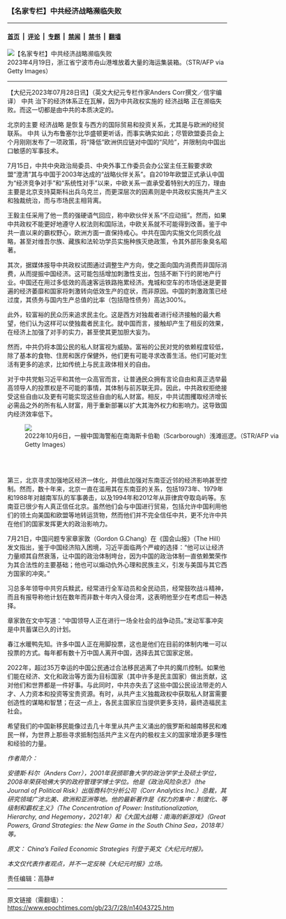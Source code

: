 ### 【名家专栏】中共经济战略濒临失败

---

#### [首页](../../../..?n14043725) &nbsp;|&nbsp; [评论](../../../../../epoch-comment?n14043725) &nbsp;|&nbsp; [专题](../../../../../epoch-special?n14043725) &nbsp;|&nbsp; [禁闻](../../../../../epoch-news?n14043725) &nbsp;|&nbsp; [禁书](../../../../../books?n14043725) &nbsp;|&nbsp; [翻墙](https://github.com/gfw-breaker/nogfw/blob/master/README.md?n14043725)


<div><img alt="【名家专栏】中共经济战略濒临失败" class="attachment-djy_600_400 size-djy_600_400 wp-post-image" src="https://i.epochtimes.com/assets/uploads/2023/07/id14043734-GettyImages-1251978195-600x400.jpg"/>
<div class="caption">
 2023年4月19日，浙江省宁波市舟山港堆放着大量的海运集装箱。（STR/AFP via Getty Images）
</div></div><hr/><div class="post_content" id="artbody" itemprop="articleBody">
 <!-- article content begin -->
 <p>
  【大纪元2023年07月28日讯】（英文大纪元专栏作家Anders Corr撰文／信宇编译）
  <ok href="https://www.epochtimes.com/gb/tag/%E4%B8%AD%E5%85%B1.html">
   中共
  </ok>
  治下的经济体系正在瓦解，因为中共政权实施的
  <ok href="https://www.epochtimes.com/gb/tag/%E7%BB%8F%E6%B5%8E%E6%88%98%E7%95%A5.html">
   经济战略
  </ok>
  正在濒临失败。而这一切都是由中共的本质决定的。
 </p>
 <p>
  北京的主要
  <ok href="https://www.epochtimes.com/gb/tag/%E7%BB%8F%E6%B5%8E%E6%88%98%E7%95%A5.html">
   经济战略
  </ok>
  是恢复与西方的国际贸易和投资关系，尤其是与欧洲的经贸联系。
  <ok href="https://www.epochtimes.com/gb/tag/%E4%B8%AD%E5%85%B1.html">
   中共
  </ok>
  认为布鲁塞尔比华盛顿更听话，而事实确实如此；尽管欧盟委员会上个月刚刚发布了一项政策，将“降低”欧洲供应链对中国的“风险”，并限制向中国出口敏感的军事技术。
 </p>
 <p>
  7月15日，中共中央政治局委员、中央外事工作委员会办公室主任王毅要求欧盟“澄清”其与中国于2003年达成的“战略伙伴关系”。自2019年欧盟正式承认中国为“经济竞争对手”和“系统性对手”以来，中欧关系一直承受着特别大的压力，理由主要是北京支持莫斯科出兵乌克兰，而更深层次的因素则是中共政权实施共产主义和独裁统治，而与市场民主相背离。
 </p>
 <p>
  王毅主任采用了他一贯的强硬语气回应，称中欧伙伴关系“不应动摇”。然而，如果中共政权不能更好地遵守人权法则和国际法，中欧关系就不可能得到改善。鉴于中共一直以来的霸权野心，欧洲方面一直保持戒心。中共在国内实施文化同质化战略，甚至对维吾尔族、藏族和法轮功学员实施种族灭绝政策，令其外部形象臭名昭著。
 </p>
 <p>
  其次，据媒体报导中共政权试图通过调整生产方向，使之面向国内消费而非国际消费，从而提振中国经济。这可能包括增加刺激性支出，包括不断下行的房地产行业。中国还在用过多低效的高速客运铁路拖累经济。鬼城和空车的市场低迷是更普遍的经济萎靡和国家将刺激转向低效生产的症状，而非原因。中国的刺激政策已经过度，其债务与国内生产总值的比率（包括隐性债务）高达300%。
 </p>
 <p>
  此外，较富裕的民众历来追求民主化。这是西方对独裁者进行经济接触的最大希望，他们认为这样可以使独裁者民主化。就中国而言，接触却产生了相反的效果，在经济上加强了对手的实力，甚至使其更加胆大妄为。
 </p>
 <p>
  然而，中共仍将本国公民的私人财富视为威胁。富裕的公民对党的依赖程度较低，除了基本的食物、住房和医疗保健外，他们更有可能寻求改善生活。他们可能对生活有更多的追求，比如传统上与民主政体相关的自由。
 </p>
 <p>
  对于中共党魁习近平和其他一众高官而言，让普通民众拥有言论自由和真正选举最高领导人的投票权是不可能的事情，其体制与前苏联无异。因此，中共政权拒绝接受这些自由以及更有可能实现这些自由的私人财富。相反，中共试图攫取经济增长必需品之外的所有私人财富，用于重新部署以扩大其海外权力和影响力。这导致国内经济效率低下。
 </p>
 <figure class="wp-caption aligncenter" style="width: 600px">
  <ok href=" https://img.theepochtimes.com/assets/uploads/2023/07/05/id5375279-china-philippines-chinese-ships-1200x800.jpg" rel="noreferrer noopener" target="_blank">
   <img class="" src="https://img.theepochtimes.com/assets/uploads/2023/07/05/id5375279-china-philippines-chinese-ships-1200x800.jpg"/>
  </ok>
  <br/><figcaption class="wp-caption-text">
   2022年10月6日，一艘中国海警船在南海斯卡伯勒（Scarborough）浅滩巡逻。（STR/AFP via Getty Images）
  </figcaption><br/>
 </figure><br/>
 <p>
  第三，北京寻求加强地区经济一体化，并借此加强对东南亚近邻的经济影响甚至控制。然而，数十年来，北京一直在滥用其在东南亚的关系，包括1973年、1979年和1988年对越南军队的军事袭击，以及1994年和2012年从菲律宾夺取岛屿等。东南亚已很少有人真正信任北京。虽然他们会与中国进行贸易，包括允许中国利用他们的领土向美国和欧盟等地转运货物，然而他们并不完全信任中共，更不允许中共在他们的国家发挥更大的政治影响力。
 </p>
 <p>
  7月21日，中国问题专家章家敦（Gordon G.Chang）在《国会山报》（The Hill）发文指出，鉴于中国经济陷入困境，习近平面临两个严峻的选择：“他可以让经济力量顺其自然衰落，让中国的政治体制垮台，因为中国的政治体制一直依赖繁荣作为其合法性的主要基础；他也可以煽动仇外心理和民族主义，引发与美国与其它西方国家的冲突。”
 </p>
 <p>
  习总多年领导中共穷兵黩武，经常进行全军动员和全民动员，经常鼓吹战斗精神，而且有报导称他计划在数年而非数十年内入侵台湾，这表明他至少在考虑后一种选择。
 </p>
 <p>
  章家敦在文中写道：“中国领导人正在进行一场全社会的战争动员。”发动军事冲突是中共蓄谋已久的计划。
 </p>
 <p>
  春江水暖鸭先知。许多中国人正在用脚投票，这也是他们在目前的体制内唯一可以投票的方式。每年都有数十万中国人离开中国，选择去其它国家定居。
 </p>
 <p>
  2022年，超过35万幸运的中国公民通过合法移民逃离了中共的魔爪控制。如果他们能在经济、文化和政治等方面为目标国家（其中许多是民主国家）做出贡献，这对他们和世界都是一件好事。与此同时，中共亦失去了这些中国公民设法带走的人才、人力资本和投资等宝贵资源。有时，从共产主义独裁政权中获取私人财富需要创造性的谋略和智慧；在这一点上，各民主国家应当提供更多支持，最终造福民主社会。
 </p>
 <p>
  希望我们的中国新移民能像过去几十年里从共产主义涌出的俄罗斯和越南移民和难民一样，为世界上那些寻求抵制包括共产主义在内的极权主义的国家增添更多理性和经验的力量。
 </p>
 <p>
  <em>
   作者简介：
  </em>
 </p>
 <p>
  <em>
   安德斯·科尔（Anders Corr），2001年获颁耶鲁大学的政治学学士及硕士学位，2008年荣获哈佛大学的政府管理学博士学位。他是《政治风险杂志》（the Journal of Political Risk）出版商科尔分析公司（Corr Analytics Inc.）总裁，其研究领域广涉北美、欧洲和亚洲等地。他的最新著作是《权力的集中：制度化、等级制和霸权主义》（The Concentration of Power: Institutionalization, Hierarchy, and Hegemony，2021年）和《大国大战略：南海的新游戏》（Great Powers, Grand Strategies: the New Game in the South China Sea，2018年）等。
  </em>
 </p>
 <p>
  <em>
   原文：
   <ok href="https://www.theepochtimes.com/opinion/chinas-failed-economic-strategies-5416903">
    China’s Failed Economic Strategies
   </ok>
   刊登于英文《大纪元时报》。
  </em>
 </p>
 <p>
  <em>
   本文仅代表作者观点，并不一定反映《大纪元时报》立场。
  </em>
 </p>
 <p>
  责任编辑：高静#
 </p>
 <!-- article content end -->
 <div id="below_article_ad">
 </div>
</div>


---

原文链接（需翻墙）：https://www.epochtimes.com/gb/23/7/28/n14043725.htm